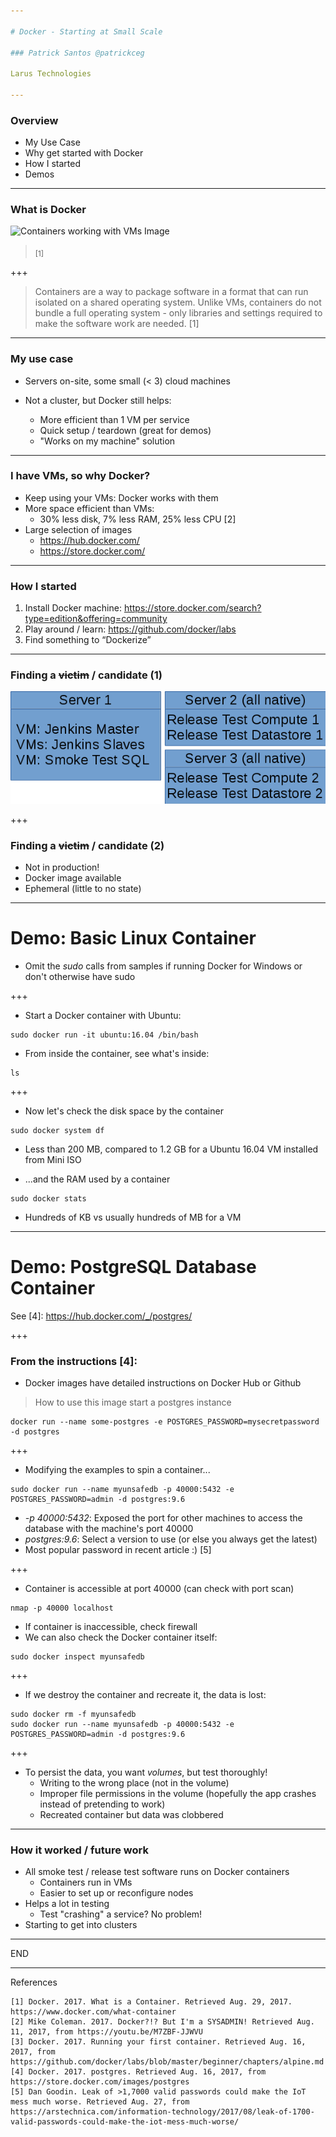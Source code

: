```yaml
---

# Docker - Starting at Small Scale

### Patrick Santos @patrickceg

Larus Technologies

---
```


### Overview

* My Use Case
* Why get started with Docker
* How I started
* Demos

---

### What is Docker

![Containers working with VMs Image](https://www.docker.com/sites/default/files/containers-vms-together.png)

> <sub>[1]</sub>

+++

> Containers are a way to package software in a format that can run isolated on a shared operating system. Unlike VMs, containers do not bundle a full operating system - only libraries and settings required to make the software work are needed. [1]

---

### My use case

* Servers on-site, some small (< 3) cloud machines

* Not a cluster, but Docker still helps:
  * More efficient than 1 VM per service
  * Quick setup / teardown (great for demos)
  * "Works on my machine" solution

---

### I have VMs, so why Docker?

* Keep using your VMs: Docker works with them
* More space efficient than VMs:
  * 30% less disk, 7% less RAM, 25% less CPU [2]
* Large selection of images
  * https://hub.docker.com/
  * https://store.docker.com/

---

### How I started

1. Install Docker machine: https://store.docker.com/search?type=edition&offering=community
2. Play around / learn: https://github.com/docker/labs
3. Find something to “Dockerize”

---

### Finding a ~~victim~~ / candidate (1)

![Environment Before Docker](assets/images/before_docker.png)

+++

### Finding a ~~victim~~ / candidate (2)

* Not in production!
* Docker image available
* Ephemeral (little to no state)

---

# Demo: Basic Linux Container

* Omit the _sudo_ calls from samples if running Docker for Windows or don't otherwise have sudo

+++

* Start a Docker container with Ubuntu:

```
sudo docker run -it ubuntu:16.04 /bin/bash
```

* From inside the container, see what's inside:

```
ls
```

+++

* Now let's check the disk space by the container

```
sudo docker system df
```

* Less than 200 MB, compared to 1.2 GB for a Ubuntu 16.04 VM installed from Mini ISO

* ...and the RAM used by a container

```
sudo docker stats
```

* Hundreds of KB vs usually hundreds of MB for a VM

---

# Demo: PostgreSQL Database Container

See [4]: https://hub.docker.com/_/postgres/

+++

### From the instructions [4]:

* Docker images have detailed instructions on Docker Hub or Github

> How to use this image
> start a postgres instance

```
docker run --name some-postgres -e POSTGRES_PASSWORD=mysecretpassword -d postgres
```

+++

* Modifying the examples to spin a container...

```
sudo docker run --name myunsafedb -p 40000:5432 -e POSTGRES_PASSWORD=admin -d postgres:9.6
```
* *-p 40000:5432*: Exposed the port for other machines to access the database with the machine's port 40000
* *postgres:9.6*: Select a version to use (or else you always get the latest)
* Most popular password in recent article :)  [5] 

+++

* Container is accessible at port 40000 (can check with port scan)

```
nmap -p 40000 localhost
```

* If container is inaccessible, check firewall
* We can also check the Docker container itself:

```
sudo docker inspect myunsafedb
```

+++

* If we destroy the container and recreate it, the data is lost:

```
sudo docker rm -f myunsafedb
sudo docker run --name myunsafedb -p 40000:5432 -e POSTGRES_PASSWORD=admin -d postgres:9.6
```

+++

* To persist the data, you want _volumes_, but test thoroughly! 
  * Writing to the wrong place (not in the volume)
  * Improper file permissions in the volume (hopefully the app crashes instead of pretending to work)
  * Recreated container but data was clobbered

---

### How it worked / future work

* All smoke test / release test software runs on Docker containers
  * Containers run in VMs
  * Easier to set up or reconfigure nodes
* Helps a lot in testing
  * Test "crashing" a service? No problem!
* Starting to get into clusters

---

END

---

References

```
[1] Docker. 2017. What is a Container. Retrieved Aug. 29, 2017. https://www.docker.com/what-container
[2] Mike Coleman. 2017. Docker?!? But I'm a SYSADMIN! Retrieved Aug. 11, 2017, from https://youtu.be/M7ZBF-JJWVU
[3] Docker. 2017. Running your first container. Retrieved Aug. 16, 2017, from https://github.com/docker/labs/blob/master/beginner/chapters/alpine.md
[4] Docker. 2017. postgres. Retrieved Aug. 16, 2017, from https://store.docker.com/images/postgres
[5] Dan Goodin. Leak of >1,7000 valid passwords could make the IoT mess much worse. Retrieved Aug. 27, from https://arstechnica.com/information-technology/2017/08/leak-of-1700-valid-passwords-could-make-the-iot-mess-much-worse/
```
